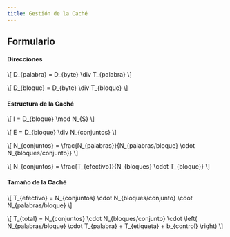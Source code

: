 ```yaml
---
title: Gestión de la Caché
---
```


## Formulario

#### Direcciones

\\[ D_{palabra} = D_{byte} \div T_{palabra} \\]

\\[ D_{bloque} = D_{byte} \div T_{bloque} \\]

#### Estructura de la Caché

\\[ I = D_{bloque} \mod N_{S} \\]

\\[ E = D_{bloque} \div N_{conjuntos} \\]

\\[
  N_{conjuntos} = \frac{N_{palabras}}{N_{palabras/bloque}
  \cdot N_{bloques/conjunto}}
\\]

\\[ N_{conjuntos} = \frac{T_{efectivo}}{N_{bloques} \cdot T_{bloque}} \\]

#### Tamaño de la Caché

\\[
  T_{efectivo} = N_{conjuntos} \cdot
  N_{bloques/conjunto} \cdot
  N_{palabras/bloque}
\\]

\\[
  T_{total} = N_{conjuntos} \cdot
  N_{bloques/conjunto} \cdot
  \left(
    N_{palabras/bloque} \cdot T_{palabra} + T_{etiqueta} + b_{control}
  \right)
\\]
